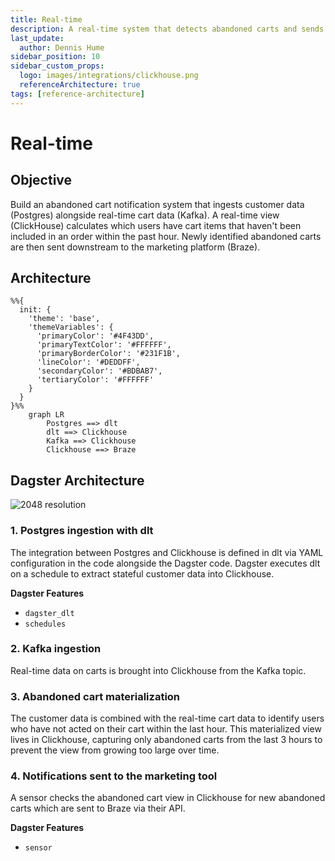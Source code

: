 ```yaml
---
title: Real-time
description: A real-time system that detects abandoned carts and sends notifications to a marketing platform.
last_update:
  author: Dennis Hume
sidebar_position: 10
sidebar_custom_props:
  logo: images/integrations/clickhouse.png
  referenceArchitecture: true
tags: [reference-architecture]
---
```


# Real-time

## Objective

Build an abandoned cart notification system that ingests customer data (Postgres) alongside real-time cart data (Kafka). A real-time view (ClickHouse) calculates which users have cart items that haven't been included in an order within the past hour. Newly identified abandoned carts are then sent downstream to the marketing platform (Braze).

## Architecture

```mermaid
%%{
  init: {
    'theme': 'base',
    'themeVariables': {
      'primaryColor': '#4F43DD',
      'primaryTextColor': '#FFFFFF',
      'primaryBorderColor': '#231F1B',
      'lineColor': '#DEDDFF',
      'secondaryColor': '#BDBAB7',
      'tertiaryColor': '#FFFFFF'
    }
  }
}%%
    graph LR
        Postgres ==> dlt
        dlt ==> Clickhouse
        Kafka ==> Clickhouse
        Clickhouse ==> Braze
```

## Dagster Architecture

![2048 resolution](/images/examples/reference-architectures/real-time.png)

### 1. Postgres ingestion with dlt

The integration between Postgres and Clickhouse is defined in dlt via YAML configuration in the code alongside the Dagster code. Dagster executes dlt on a schedule to extract stateful customer data into Clickhouse.

**Dagster Features**

- `dagster_dlt`
- `schedules`

### 2. Kafka ingestion

Real-time data on carts is brought into Clickhouse from the Kafka topic.

### 3. Abandoned cart materialization

The customer data is combined with the real-time cart data to identify users who have not acted on their cart within the last hour. This materialized view lives in Clickhouse, capturing only abandoned carts from the last 3 hours to prevent the view from growing too large over time.

### 4. Notifications sent to the marketing tool

A sensor checks the abandoned cart view in Clickhouse for new abandoned carts which are sent to Braze via their API.

**Dagster Features**

- `sensor`